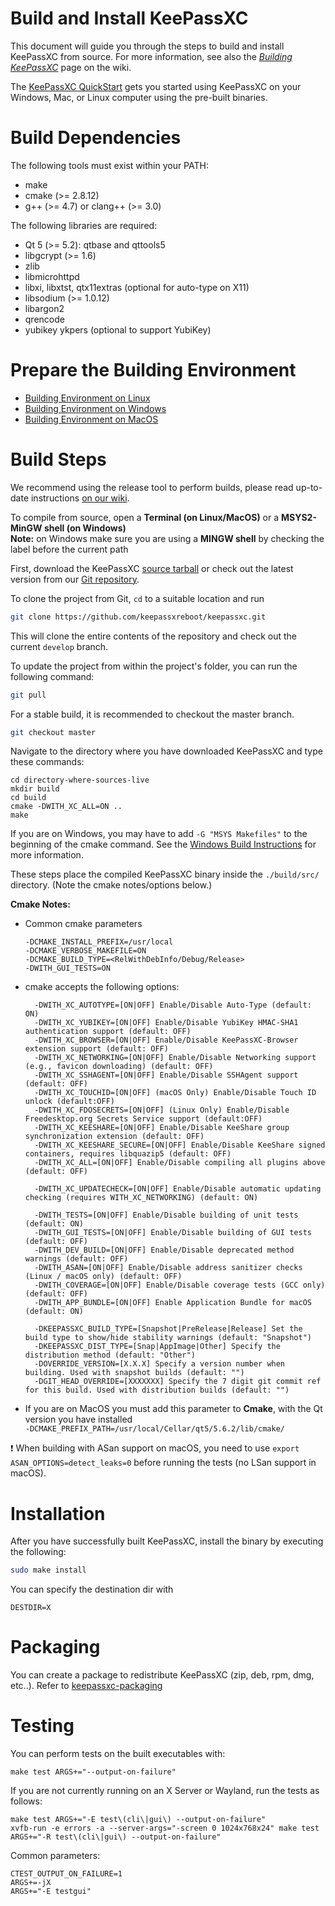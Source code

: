 Build and Install KeePassXC
=================

This document will guide you through the steps to build and install KeePassXC from source.
For more information, see also the [_Building KeePassXC_](https://github.com/keepassxreboot/keepassxc/wiki/Building-KeePassXC) page on the wiki.

The [KeePassXC QuickStart](./docs/QUICKSTART.md) gets you started using KeePassXC on your
Windows, Mac, or Linux computer using the pre-built binaries.

Build Dependencies
==================

The following tools must exist within your PATH:

* make
* cmake (>= 2.8.12)
* g++ (>= 4.7) or clang++ (>= 3.0)

The following libraries are required:

* Qt 5 (>= 5.2): qtbase and qttools5
* libgcrypt (>= 1.6)
* zlib
* libmicrohttpd
* libxi, libxtst, qtx11extras (optional for auto-type on X11)
* libsodium (>= 1.0.12)
* libargon2
* qrencode
* yubikey ykpers (optional to support YubiKey)

Prepare the Building Environment
================================

* [Building Environment on Linux](https://github.com/keepassxreboot/keepassxc/wiki/Set-up-Build-Environment-on-Linux)
* [Building Environment on Windows](https://github.com/keepassxreboot/keepassxc/wiki/Set-up-Build-Environment-on-Windows)
* [Building Environment on MacOS](https://github.com/keepassxreboot/keepassxc/wiki/Set-up-Build-Environment-on-macOS)

Build Steps
===========
We recommend using the release tool to perform builds, please read up-to-date instructions [on our wiki](https://github.com/keepassxreboot/keepassxc/wiki/Building-KeePassXC#building-using-the-release-tool).

To compile from source, open a **Terminal (on Linux/MacOS)** or a **MSYS2-MinGW shell (on Windows)**<br/>
**Note:** on Windows make sure you are using a **MINGW shell** by checking the label before the current path

First, download the KeePassXC [source tarball](https://keepassxc.org/download#source)
or check out the latest version from our [Git repository](https://github.com/keepassxreboot/keepassxc).

To clone the project from Git, `cd` to a suitable location and run

```bash
git clone https://github.com/keepassxreboot/keepassxc.git
```

This will clone the entire contents of the repository and check out the current `develop` branch.

To update the project from within the project's folder, you can run the following command:

```bash
git pull
```

For a stable build, it is recommended to checkout the master branch.

```bash
git checkout master
```

Navigate to the directory where you have downloaded KeePassXC and type these commands:

```
cd directory-where-sources-live
mkdir build
cd build
cmake -DWITH_XC_ALL=ON ..
make
```

If you are on Windows, you may have to add ```-G "MSYS Makefiles"``` to the beginning of the cmake command. See the [Windows Build Instructions](https://github.com/keepassxreboot/keepassxc/wiki/Building-KeePassXC#windows) for more information.

These steps place the compiled KeePassXC binary inside the `./build/src/` directory.
(Note the cmake notes/options below.)

**Cmake Notes:**

* Common cmake parameters

	```
	-DCMAKE_INSTALL_PREFIX=/usr/local
	-DCMAKE_VERBOSE_MAKEFILE=ON
	-DCMAKE_BUILD_TYPE=<RelWithDebInfo/Debug/Release>
	-DWITH_GUI_TESTS=ON
	```

* cmake accepts the following options:

	```
	  -DWITH_XC_AUTOTYPE=[ON|OFF] Enable/Disable Auto-Type (default: ON)
	  -DWITH_XC_YUBIKEY=[ON|OFF] Enable/Disable YubiKey HMAC-SHA1 authentication support (default: OFF)
	  -DWITH_XC_BROWSER=[ON|OFF] Enable/Disable KeePassXC-Browser extension support (default: OFF)
	  -DWITH_XC_NETWORKING=[ON|OFF] Enable/Disable Networking support (e.g., favicon downloading) (default: OFF)
	  -DWITH_XC_SSHAGENT=[ON|OFF] Enable/Disable SSHAgent support (default: OFF)
	  -DWITH_XC_TOUCHID=[ON|OFF] (macOS Only) Enable/Disable Touch ID unlock (default:OFF)
	  -DWITH_XC_FDOSECRETS=[ON|OFF] (Linux Only) Enable/Disable Freedesktop.org Secrets Service support (default:OFF)
	  -DWITH_XC_KEESHARE=[ON|OFF] Enable/Disable KeeShare group synchronization extension (default: OFF)
	  -DWITH_XC_KEESHARE_SECURE=[ON|OFF] Enable/Disable KeeShare signed containers, requires libquazip5 (default: OFF)
	  -DWITH_XC_ALL=[ON|OFF] Enable/Disable compiling all plugins above (default: OFF)
	  
	  -DWITH_XC_UPDATECHECK=[ON|OFF] Enable/Disable automatic updating checking (requires WITH_XC_NETWORKING) (default: ON)

	  -DWITH_TESTS=[ON|OFF] Enable/Disable building of unit tests (default: ON)
	  -DWITH_GUI_TESTS=[ON|OFF] Enable/Disable building of GUI tests (default: OFF)
	  -DWITH_DEV_BUILD=[ON|OFF] Enable/Disable deprecated method warnings (default: OFF)
	  -DWITH_ASAN=[ON|OFF] Enable/Disable address sanitizer checks (Linux / macOS only) (default: OFF)
	  -DWITH_COVERAGE=[ON|OFF] Enable/Disable coverage tests (GCC only) (default: OFF)
	  -DWITH_APP_BUNDLE=[ON|OFF] Enable Application Bundle for macOS (default: ON)

	  -DKEEPASSXC_BUILD_TYPE=[Snapshot|PreRelease|Release] Set the build type to show/hide stability warnings (default: "Snapshot")
	  -DKEEPASSXC_DIST_TYPE=[Snap|AppImage|Other] Specify the distribution method (default: "Other")
	  -DOVERRIDE_VERSION=[X.X.X] Specify a version number when building. Used with snapshot builds (default: "")
	  -DGIT_HEAD_OVERRIDE=[XXXXXXX] Specify the 7 digit git commit ref for this build. Used with distribution builds (default: "")
	```

* If you are on MacOS you must add this parameter to **Cmake**, with the Qt version you have installed<br/> `-DCMAKE_PREFIX_PATH=/usr/local/Cellar/qt5/5.6.2/lib/cmake/`

:exclamation: When building with ASan support on macOS, you need to use `export ASAN_OPTIONS=detect_leaks=0` before running the tests (no LSan support in macOS).

Installation
============

After you have successfully built KeePassXC, install the binary by executing the following:

```bash
sudo make install
```

You can specify the destination dir with
```
DESTDIR=X
```


Packaging
=========

You can create a package to redistribute KeePassXC (zip, deb, rpm, dmg, etc..). Refer to [keepassxc-packaging](https://github.com/keepassxreboot/keepassxc-packaging)


Testing
=======

You can perform tests on the built executables with:
```
make test ARGS+="--output-on-failure"
```

If you are not currently running on an X Server or Wayland, run the tests as follows:
```
make test ARGS+="-E test\(cli\|gui\) --output-on-failure"
xvfb-run -e errors -a --server-args="-screen 0 1024x768x24" make test ARGS+="-R test\(cli\|gui\) --output-on-failure"
```

Common parameters:
```
CTEST_OUTPUT_ON_FAILURE=1
ARGS+=-jX
ARGS+="-E testgui"
```
